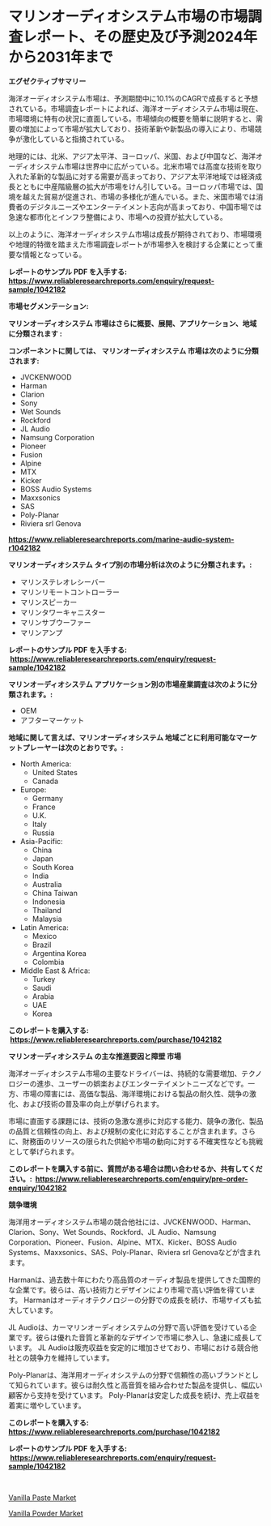 <p><h1>マリンオーディオシステム市場の市場調査レポート、その歴史及び予測2024年から2031年まで</h1></p><p><strong>エグゼクティブサマリー</strong></p>
<p><p>海洋オーディオシステム市場は、予測期間中に10.1%のCAGRで成長すると予想されている。市場調査レポートによれば、海洋オーディオシステム市場は現在、市場環境に特有の状況に直面している。市場傾向の概要を簡単に説明すると、需要の増加によって市場が拡大しており、技術革新や新製品の導入により、市場競争が激化していると指摘されている。</p><p>地理的には、北米、アジア太平洋、ヨーロッパ、米国、および中国など、海洋オーディオシステム市場は世界中に広がっている。北米市場では高度な技術を取り入れた革新的な製品に対する需要が高まっており、アジア太平洋地域では経済成長とともに中産階級層の拡大が市場をけん引している。ヨーロッパ市場では、国境を越えた貿易が促進され、市場の多様化が進んでいる。また、米国市場では消費者のデジタルニーズやエンターテイメント志向が高まっており、中国市場では急速な都市化とインフラ整備により、市場への投資が拡大している。</p><p>以上のように、海洋オーディオシステム市場は成長が期待されており、市場環境や地理的特徴を踏まえた市場調査レポートが市場参入を検討する企業にとって重要な情報となっている。</p></p>
<p><strong>レポートのサンプル PDF を入手する: <a href="https://www.reliableresearchreports.com/enquiry/request-sample/1042182">https://www.reliableresearchreports.com/enquiry/request-sample/1042182</a></strong></p>
<p><strong>市場セグメンテーション:</strong></p>
<p><strong> マリンオーディオシステム 市場はさらに概要、展開、アプリケーション、地域に分類されます :</strong></p>
<p><strong>コンポーネントに関しては、 マリンオーディオシステム 市場は次のように分類されます: &nbsp;</strong></p>
<p><ul><li>JVCKENWOOD</li><li>Harman</li><li>Clarion</li><li>Sony</li><li>Wet Sounds</li><li>Rockford</li><li>JL Audio</li><li>Namsung Corporation</li><li>Pioneer</li><li>Fusion</li><li>Alpine</li><li>MTX</li><li>Kicker</li><li>BOSS Audio Systems</li><li>Maxxsonics</li><li>SAS</li><li>Poly-Planar</li><li>Riviera srl Genova</li></ul></p>
<p><strong><a href="https://www.reliableresearchreports.com/marine-audio-system-r1042182">https://www.reliableresearchreports.com/marine-audio-system-r1042182</a></strong></p>
<p><strong> マリンオーディオシステム タイプ別の市場分析は次のように分類されます。:</strong></p>
<p><ul><li>マリンステレオレシーバー</li><li>マリンリモートコントローラー</li><li>マリンスピーカー</li><li>マリンタワーキャニスター</li><li>マリンサブウーファー</li><li>マリンアンプ</li></ul></p>
<p><strong>レポートのサンプル PDF を入手する: &nbsp;<a href="https://www.reliableresearchreports.com/enquiry/request-sample/1042182">https://www.reliableresearchreports.com/enquiry/request-sample/1042182</a></strong></p>
<p><strong> マリンオーディオシステム アプリケーション別の市場産業調査は次のように分類されます。:</strong></p>
<p><ul><li>OEM</li><li>アフターマーケット</li></ul></p>
<p><strong>地域に関して言えば、マリンオーディオシステム 地域ごとに利用可能なマーケットプレーヤーは次のとおりです。:</strong></p>
<p><ul>
    <li>
        North America:
        <ul>
            <li>United States</li>
            <li>Canada</li>
        </ul>
    </li>
    <li>
        Europe:
        <ul>
            <li>Germany</li>
            <li>France</li>
            <li>U.K.</li>
            <li>Italy</li>
            <li>Russia</li>
        </ul>
    </li>
    <li>
        Asia-Pacific:
        <ul>
            <li>China</li>
            <li>Japan</li>
            <li>South Korea</li>
            <li>India</li>
            <li>Australia</li>
            <li>China Taiwan</li>
            <li>Indonesia</li>
            <li>Thailand</li>
            <li>Malaysia</li>
        </ul>
    </li>
    <li>
        Latin America:
        <ul>
            <li>Mexico</li>
            <li>Brazil</li>
            <li>Argentina Korea</li>
            <li>Colombia</li>
        </ul>
    </li>
    <li>
        Middle East & Africa:
        <ul>
            <li>Turkey</li>
            <li>Saudi</li>
            <li>Arabia</li>
            <li>UAE</li>
            <li>Korea</li>
        </ul>
    </li>
    </ul></p>
<p><strong>このレポートを購入する: &nbsp;<a href="https://www.reliableresearchreports.com/purchase/1042182">https://www.reliableresearchreports.com/purchase/1042182</a></strong></p>
<p><strong>マリンオーディオシステム の主な推進要因と障壁 市場</strong></p>
<p><p>海洋オーディオシステム市場の主要なドライバーは、持続的な需要増加、テクノロジーの進歩、ユーザーの娯楽およびエンターテイメントニーズなどです。一方、市場の障害には、高価な製品、海洋環境における製品の耐久性、競争の激化、および技術の普及率の向上が挙げられます。</p><p>市場に直面する課題には、技術の急激な進歩に対応する能力、競争の激化、製品の品質と信頼性の向上、および規制の変化に対応することが含まれます。さらに、財務面のリソースの限られた供給や市場の動向に対する不確実性なども挑戦として挙げられます。</p></p>
<p><strong>このレポートを購入する前に、質問がある場合は問い合わせるか、共有してください。:&nbsp; <a href="https://www.reliableresearchreports.com/enquiry/pre-order-enquiry/1042182">https://www.reliableresearchreports.com/enquiry/pre-order-enquiry/1042182</a></strong></p>
<p><strong>競争環境</strong></p>
<p><p>海洋用オーディオシステム市場の競合他社には、JVCKENWOOD、Harman、Clarion、Sony、Wet Sounds、Rockford、JL Audio、Namsung Corporation、Pioneer、Fusion、Alpine、MTX、Kicker、BOSS Audio Systems、Maxxsonics、SAS、Poly-Planar、Riviera srl Genovaなどが含まれます。</p><p>Harmanは、過去数十年にわたり高品質のオーディオ製品を提供してきた国際的な企業です。彼らは、高い技術力とデザインにより市場で高い評価を得ています。 Harmanはオーディオテクノロジーの分野での成長を続け、市場サイズも拡大しています。</p><p>JL Audioは、カーマリンオーディオシステムの分野で高い評価を受けている企業です。彼らは優れた音質と革新的なデザインで市場に参入し、急速に成長しています。 JL Audioは販売収益を安定的に増加させており、市場における競合他社との競争力を維持しています。</p><p>Poly-Planarは、海洋用オーディオシステムの分野で信頼性の高いブランドとして知られています。彼らは耐久性と高音質を組み合わせた製品を提供し、幅広い顧客から支持を受けています。 Poly-Planarは安定した成長を続け、売上収益を着実に増やしています。</p></p>
<p><strong>このレポートを購入する: &nbsp; <a href="https://www.reliableresearchreports.com/purchase/1042182">https://www.reliableresearchreports.com/purchase/1042182</a></strong></p>
<p><strong>レポートのサンプル PDF を入手する: &nbsp;<a href="https://www.reliableresearchreports.com/enquiry/request-sample/1042182">https://www.reliableresearchreports.com/enquiry/request-sample/1042182</a></strong><strong></strong></p>
<p>&nbsp;</p>
<p><p><a href="https://nifty-kite-d51.notion.site/Vanilla-Paste-Market-Insights-into-Market-CAGR-Market-Trends-and-Growth-Strategies-f7b2e741cdc04f9c88b386ac6618063b">Vanilla Paste Market</a></p><p><a href="https://five-trouble-98a.notion.site/Vanilla-Powder-Market-Outlook-Industry-Overview-and-Forecast-2024-to-2031-8f4d5827848f429b9e31885e7e60dfc6">Vanilla Powder Market</a></p></p>